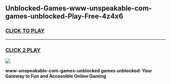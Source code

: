
## Unblocked-Games-www-unspeakable-com-games-unblocked-Play-Free-4z4x6
<h3>
<a href="https://premium76.site?title=www-unspeakable-com-games-unblocked&ref=10A">CLICK TO PLAY</a></h3>
<hr>

<h3>
<a href="https://premium76.site?title=www-unspeakable-com-games-unblocked&ref=10A">CLICK 2 PLAY</a>
  
</h3>

<a href="https://premium76.site?title=www-unspeakable-com-games-unblocked&ref=10A"><img src="https://clearcache.store/games.png"></a>


**www-unspeakable-com-games-unblocked games unblocked: Your Gateway to Fun and Accessible Online Gaming**
